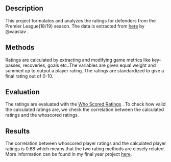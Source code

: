 ## Description
This project formulates and analyzes the ratings for defenders from the Premier League(18/19) season.
The data is extracted from [here](https://github.com/vaastav/Fantasy-Premier-League) by @vaastav .

## Methods 
Ratings are calculated by extracting and modifying game metrics like key-passes, recoveries, goals etc..The variables are given equal weight and summed up to output a player rating. 
The ratings are standardized to give a final rating out of 0-10. 

## Evaluation
The ratings are evaluated with the [Who Scored Ratings](https://www.whoscored.com/Explanations) .
To check how valid the calculated ratings are, we check the correlation between the calculated ratings and the whoscored ratings. 

## Results
The correlation between whoscored player ratings and the calculated player ratings is 0.68 which means that the two rating methods are closely related. More information can be found in my final year project [here](link).

